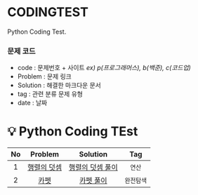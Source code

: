 # CODINGTEST
Python Coding Test.

### 문제 코드
- code : 문제번호 + 사이트 _ex) p(프로그래머스), b(백준), c(코드업)_
- Problem : 문제 링크
- Solution : 해결한 마크다운 문서
- tag : 관련 분류 문제 유형
- date : 날짜

# 💡 Python Coding TEst
|No|Problem|Solution|Tag|
|:---:|:---:|:---:|:---:|
|1|[행렬의 덧셈](https://school.programmers.co.kr/learn/courses/30/lessons/12950)|[행렬의 덧셈 풀이](https://github.com/dustin-kang/CODINGTEST/blob/Python/python/Matrix/12950p_행렬의_덧셈.py)|`연산`|
|2|[카펫](https://school.programmers.co.kr/learn/courses/30/lessons/42842)|[카펫 풀이]()|`완전탐색`|
